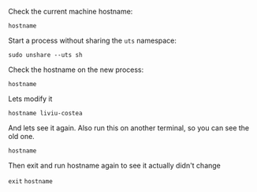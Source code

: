 Check the current machine hostname:

`hostname`

Start a process without sharing the `uts` namespace:

`sudo unshare --uts sh`

Check the hostname on the new process:

`hostname`

Lets modify it

`hostname liviu-costea`

And lets see it again. Also run this on another terminal, so you can see the old one.

`hostname`

Then exit and run hostname again to see it actually didn't change

`exit`
`hostname`
